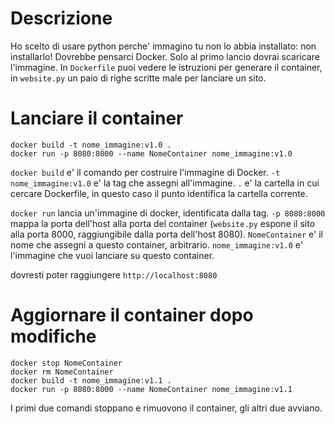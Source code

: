 # Descrizione
Ho scelto di usare python perche' immagino tu non lo abbia installato:
non installarlo! Dovrebbe pensarci Docker. Solo al primo lancio
dovrai scaricare l'immagine.
In `Dockerfile` puoi vedere le istruzioni per generare il container,
in `website.py` un paio di righe scritte male per lanciare un sito.

# Lanciare il container
```
docker build -t nome_immagine:v1.0 .
docker run -p 8080:8000 --name NomeContainer nome_immagine:v1.0
```
`docker build` e' il comando per costruire l'immagine di Docker.
`-t nome_immagine:v1.0` e' la tag che assegni all'immagine.
`.` e' la cartella in cui cercare Dockerfile, in questo caso il punto
identifica la cartella corrente.

`docker run` lancia un'immagine di docker, identificata dalla tag.
`-p 8080:8000` mappa la porta dell'host alla porta del container (`website.py`
espone il sito alla porta 8000, raggiungibile dalla porta dell'host 8080).
`NomeContainer` e' il nome che assegni a questo container, arbitrario.
`nome_immagine:v1.0` e' l'immagine che vuoi lanciare su questo container.

dovresti poter raggiungere `http://localhost:8080`

# Aggiornare il container dopo modifiche
```
docker stop NomeContainer
docker rm NomeContainer
docker build -t nome_immagine:v1.1 .
docker run -p 8080:8000 --name NomeContainer nome_immagine:v1.1
```
I primi due comandi stoppano e rimuovono il container, gli altri due avviano.